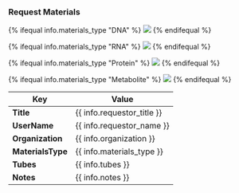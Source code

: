 ### Request Materials

{% ifequal info.materials_type "DNA" %}
![](http://chinese-quartet.org/img/dna-materials-pack.33e1193f.png)
{% endifequal %}

{% ifequal info.materials_type "RNA" %}
![](http://chinese-quartet.org/img/rna-materials-pack.13607a42.png)
{% endifequal %}

{% ifequal info.materials_type "Protein" %}
![](http://chinese-quartet.org/img/protein-materials-pack.31e68bef.png)
{% endifequal %}

{% ifequal info.materials_type "Metabolite" %}
![](http://chinese-quartet.org/img/metabolite-materials-pack.e867a0bc.png)
{% endifequal %}

|Key                | Value                      |
|-------------------|----------------------------|
|**Title**          | {{ info.requestor_title }} |
|**UserName**       | {{ info.requestor_name }}  |
|**Organization**   | {{ info.organization }}    |
|**MaterialsType**  | {{ info.materials_type }}  |
|**Tubes**          | {{ info.tubes }}           |
|**Notes**          | {{ info.notes }}           |
